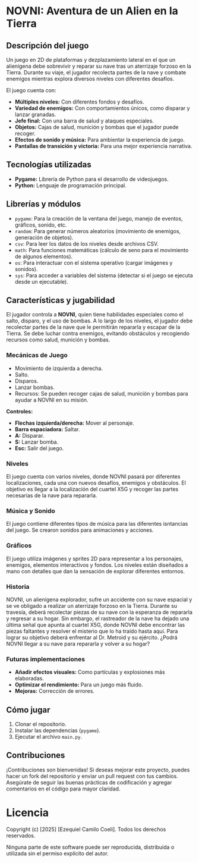 # **NOVNI**: Aventura de un Alien en la Tierra

## Descripción del juego

Un juego en 2D de plataformas y dezplazamiento lateral en el que un alienígena debe sobrevivir y reparar su nave tras un aterrizaje forzoso en la Tierra. Durante su viaje, el jugador recolecta partes de la nave y combate enemigos mientras explora diversos niveles con diferentes desafíos.

El juego cuenta con:

* **Múltiples niveles:** Con diferentes fondos y desafíos.
* **Variedad de enemigos:** Con comportamientos únicos, como disparar y lanzar granadas.
* **Jefe final:** Con una barra de salud y ataques especiales.
* **Objetos:** Cajas de salud, munición y bombas que el jugador puede recoger.
* **Efectos de sonido y música:** Para ambientar la experiencia de juego.
* **Pantallas de transición y victoria:** Para una mejor experiencia narrativa.

## Tecnologías utilizadas

* **Pygame:** Librería de Python para el desarrollo de videojuegos.
* **Python:** Lenguaje de programación principal.

## Librerías y módulos

* `pygame`: Para la creación de la ventana del juego, manejo de eventos, gráficos, sonido, etc.
* `random`: Para generar números aleatorios (movimiento de enemigos, generación de objetos).
* `csv`: Para leer los datos de los niveles desde archivos CSV.
* `math`: Para funciones matemáticas (cálculo de seno para el movimiento de algunos elementos).
* `os`: Para interactuar con el sistema operativo (cargar imágenes y sonidos).
* `sys`: Para acceder a variables del sistema (detectar si el juego se ejecuta desde un ejecutable).


## Características y jugabilidad

El jugador controla a **NOVNI**, quien tiene habilidades especiales como el salto, disparo, y el uso de bombas.
A lo largo de los niveles, el jugador debe recolectar partes de la nave que le permitirán repararla y escapar de la Tierra.
Se debe luchar contra enemigos, evitando obstáculos y recogiendo recursos como salud, munición y bombas.

### Mecánicas de Juego

- Movimiento de izquierda a derecha.
- Salto.
- Disparos.
- Lanzar bombas.
- Recursos: Se pueden recoger cajas de salud, munición y bombas para ayudar a NOVNI en su misión.

**Controles:**

* **Flechas izquierda/derecha:** Mover al personaje.
* **Barra espaciadora:** Saltar.
* **A:** Disparar.
* **S:** Lanzar bomba.
* **Esc:** Salir del juego.

### Niveles

El juego cuenta con varios niveles, donde NOVNI pasará por diferentes localizaciones, cada una con nuevos desafíos, enemigos y obstáculos. El objetivo es llegar a la localización del cuartel X5G y recoger las partes necesarias de la nave para repararla.

### Música y Sonido

El juego contiene diferentes tipos de música para las diferentes isntancias del juego.
Se crearon sonidos para animaciones y acciones.

### Gráficos

El juego utiliza imágenes y sprites 2D para representar a los personajes, enemigos, elementos interactivos y fondos. Los niveles están diseñados a mano con detalles que dan la sensación de explorar diferentes entornos.

### Historia

NOVNI, un alienígena explorador, sufre un accidente con su nave espacial y se ve obligado a realizar un aterrizaje forzoso en la Tierra. Durante su travesía, deberá recolectar piezas de su nave con la esperanza de repararla y regresar a su hogar. Sin embargo, el rastreador de la nave ha dejado una última señal que apunta al cuartel X5G, donde NOVNI debe encontrar las piezas faltantes y resolver el misterio que lo ha traído hasta aquí. 
Para lograr su objetivo deberá enfrentar al Dr. Metroid y su ejército.
¿Podrá NOVNI llegar a su nave para repararla y volver a su hogar?

### Futuras implementaciones
* **Añadir efectos visuales:**  Como partículas y explosiones más elaboradas.
* **Optimizar el rendimiento:**  Para un juego más fluido.
* **Mejoras:** Corrección de errores.

## Cómo jugar

1. Clonar el repositorio.
2. Instalar las dependencias (`pygame`).
3. Ejecutar el archivo `main.py`.

## Contribuciones
¡Contribuciones son bienvenidas! Si deseas mejorar este proyecto, puedes hacer un fork del repositorio y enviar un pull request con tus cambios. Asegúrate de seguir las buenas prácticas de codificación y agregar comentarios en el código para mayor claridad.

# Licencia
Copyright (c) [2025] [Ezequiel Camilo Coeli]. Todos los derechos reservados.

Ninguna parte de este software puede ser reproducida, distribuida o utilizada sin el permiso explícito del autor.
